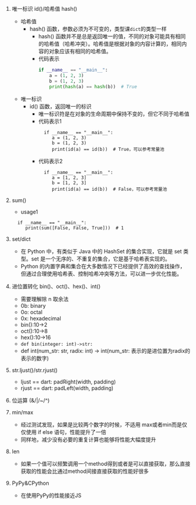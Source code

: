 1. 唯一标识 id()/哈希值 hash()
    - 哈希值
        - hash() 函数，参数必须为不可变的，类型课`dict`的类型一样
            - hash() 函数并不是总是返回唯一的值，不同的对象可能具有相同的哈希值（哈希冲突）。哈希值是根据对象的内容计算的，相同内容的对象应该有相同的哈希值。
            - 代码表示
                ```python
              if __name__ == "__main__":
                    a = (1, 2, 3)
                    b = (1, 2, 3)
                    print(hash(a) == hash(b))  # True
                ```
    - 唯一标识
        - id() 函数，返回唯一的标识
            - 唯一标识符是在对象的生命周期中保持不变的，但它不同于哈希值
            - 代码表示1
              ```
                if __name__ == "__main__":
                   a = (1, 2, 3)
                   b = (1, 2, 3)
                   print(id(a) == id(b))  # True，可以参考常量池
              ```
            - 代码表示2
              ```
                if __name__ == "__main__":
                   a = [1, 2, 3]
                   b = [1, 2, 3]
                   print(id(a) == id(b))  # False，可以参考常量池
              ```
2. sum()
    - usage1
    ```
      if __name__ == "__main__":
         print(sum([False, False, True]))  # 1
     ```
3. set/dict
    - 在 Python 中，有类似于 Java 中的 HashSet 的集合实现，它就是 set 类型。set 是一个无序的、不重复的集合，它是基于哈希表实现的。
    - Python 的内置字典和集合在大多数情况下已经提供了高效的查找操作，但通过合理使用哈希表、控制哈希冲突等方法，可以进一步优化性能。

4. 进位置转化 bin()、oct()、hex()、int()
    - 需要理解除 n 取余法
    - 0b: binary
    - 0o: octal
    - 0x: hexadecimal
    - bin():10->2
    - oct():10->8
    - hex():10->16
    - `def bin(integer: int)->str:`
    - def int(num_str: str, radix: int) -> int(num_str: 表示的是进位置为radix的表示的数字)
5. str.ljust()/str.rjust()
    - ljust == dart: padRight(width, padding)
    - rjust == dart: padLeft(width, padding)
6. 位运算 (&/|/~/^)
7. min/max
    - 经过测试发现，如果是比较两个数字的时候，不适用 max或者min而是仅仅使用 if else 语句，性能提升了一倍
    - 同样地，减少没有必要的重复计算也能够将性能大幅度提升
8. len
    - 如果一个值可以频繁调用一个method得到或者是可以直接获取，那么直接获取的性能会比通过method间接直接获取的性能好很多
9. PyPy&CPython
    - 在使用PyPy的性能接近JS